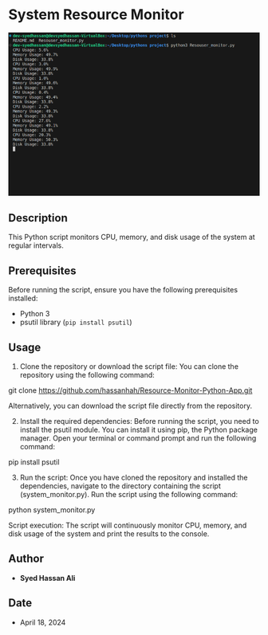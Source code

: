 # System Resource Monitor

![Image Name](images/Output.png)


## Description
This Python script monitors CPU, memory, and disk usage of the system at regular intervals.

## Prerequisites
Before running the script, ensure you have the following prerequisites installed:
- Python 3
- psutil library (`pip install psutil`)

## Usage
1. Clone the repository or download the script file:
You can clone the repository using the following command:

git clone https://github.com/hassanhah/Resource-Monitor-Python-App.git

Alternatively, you can download the script file directly from the repository.

2. Install the required dependencies:
Before running the script, you need to install the psutil module. You can install it using pip, the Python package manager. Open your terminal or command prompt and run the following command:

pip install psutil

3. Run the script:
Once you have cloned the repository and installed the dependencies, navigate to the directory containing the script (system_monitor.py). 
Run the script using the following command:

python system_monitor.py

Script execution:
The script will continuously monitor CPU, memory, and disk usage of the system and print the results to the console.


## Author
- **Syed Hassan Ali**

## Date
- April 18, 2024

